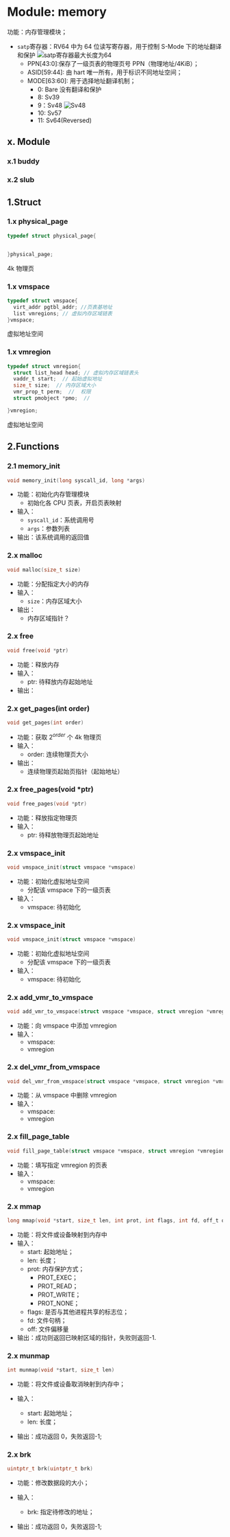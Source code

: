 # Module: memory

功能：内存管理模块；

- `satp`寄存器：RV64 中为 64 位读写寄存器，用于控制 S-Mode 下的地址翻译和保护
  ![satp寄存器最大长度为64](/docs/pics/satp%20XLEN=64.jpg)
  - PPN[43:0]:保存了一级页表的物理页号 PPN（物理地址/4KiB）；
  - ASID[59:44]: 由 hart 唯一所有，用于标识不同地址空间；
  - MODE[63:60]: 用于选择地址翻译机制；
    - 0: Bare 没有翻译和保护
    - 8: Sv39
    - 9：Sv48
      ![Sv48](/docs/imgs/Sv48.jpg)
    - 10: Sv57
    - 11: Sv64(Reversed)

## x. Module

### x.1 buddy

### x.2 slub

## 1.Struct

### 1.x physical_page

```C
typedef struct physical_page{


}physical_page;
```

4k 物理页

### 1.x vmspace

```C
typedef struct vmspace{
  virt_addr pgtbl_addr; //页表基地址
  list vmregions; // 虚拟内存区域链表
}vmspace;
```

虚拟地址空间

### 1.x vmregion

```C
typedef struct vmregion{
  struct list_head head; // 虚拟内存区域链表头
  vaddr_t start;  // 起始虚拟地址
  size_t size;  // 内存区域大小
  vmr_prop_t perm;  //  权限
  struct pmobject *pmo;  //

}vmregion;
```

虚拟地址空间

## 2.Functions

### 2.1 memory_init

```C
void memory_init(long syscall_id, long *args)
```

- 功能：初始化内存管理模块
  - 初始化各 CPU 页表，开启页表映射
- 输入：
  - `syscall_id`：系统调用号
  - `args`：参数列表
- 输出：该系统调用的返回值

### 2.x malloc

```C
void malloc(size_t size)
```

- 功能：分配指定大小的内存
- 输入：
  - `size`：内存区域大小
- 输出：
  - 内存区域指针？

### 2.x free

```C
void free(void *ptr)
```

- 功能：释放内存
- 输入：
  - ptr: 待释放内存起始地址
- 输出：

### 2.x get_pages(int order)

```C
void get_pages(int order)
```

- 功能：获取 $2^{order}$ 个 4k 物理页
- 输入：
  - order: 连续物理页大小
- 输出：
  - 连续物理页起始页指针（起始地址）

### 2.x free_pages(void \*ptr)

```C
void free_pages(void *ptr)
```

- 功能：释放指定物理页
- 输入：
  - ptr: 待释放物理页起始地址

### 2.x vmspace_init

```C
void vmspace_init(struct vmspace *vmspace)
```

- 功能：初始化虚拟地址空间
  - 分配该 vmspace 下的一级页表
- 输入：
  - vmspace: 待初始化

### 2.x vmspace_init

```C
void vmspace_init(struct vmspace *vmspace)
```

- 功能：初始化虚拟地址空间
  - 分配该 vmspace 下的一级页表
- 输入：
  - vmspace: 待初始化

### 2.x add_vmr_to_vmspace

```C
void add_vmr_to_vmspace(struct vmspace *vmspace, struct vmregion *vmregion)
```

- 功能：向 vmspace 中添加 vmregion
- 输入：
  - vmspace:
  - vmregion

### 2.x del_vmr_from_vmspace

```C
void del_vmr_from_vmspace(struct vmspace *vmspace, struct vmregion *vmregion)
```

- 功能：从 vmspace 中删除 vmregion
- 输入：
  - vmspace:
  - vmregion

### 2.x fill_page_table

```C
void fill_page_table(struct vmspace *vmspace, struct vmregion *vmregion)
```

- 功能：填写指定 vmregion 的页表
- 输入：
  - vmspace:
  - vmregion

### 2.x mmap

```C
long mmap(void *start, size_t len, int prot, int flags, int fd, off_t off)
```

- 功能：将文件或设备映射到内存中
- 输入：
  - start: 起始地址；
  - len: 长度；
  - prot: 内存保护方式；
    - PROT_EXEC；
    - PROT_READ；
    - PROT_WRITE；
    - PROT_NONE；
  - flags: 是否与其他进程共享的标志位；
  - fd: 文件句柄；
  - off: 文件偏移量
- 输出：成功则返回已映射区域的指针，失败则返回-1.

### 2.x munmap

```C
int munmap(void *start, size_t len)
```

- 功能：将文件或设备取消映射到内存中；
- 输入：

  - start: 起始地址；
  - len: 长度；

- 输出：成功返回 0，失败返回-1;

### 2.x brk

```C
uintptr_t brk(uintptr_t brk)
```

- 功能：修改数据段的大小；
- 输入：

  - brk: 指定待修改的地址；

- 输出：成功返回 0，失败返回-1;
